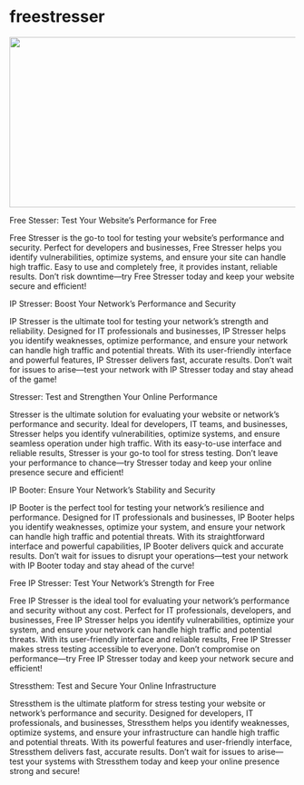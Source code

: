 # freestresser

<a href="https://darkvr.su/?ref=https://github.com/">
  <img src="https://github.com/user-attachments/assets/af85347f-d762-4937-b85b-ab524facaf02" width="1200" height="300" />
</a>

Free Stesser: Test Your Website’s Performance for Free

Free Stresser is the go-to tool for testing your website’s performance and security. Perfect for developers and businesses, Free Stresser helps you identify vulnerabilities, optimize systems, and ensure your site can handle high traffic. Easy to use and completely free, it provides instant, reliable results. Don’t risk downtime—try Free Stresser today and keep your website secure and efficient!

IP Stresser: Boost Your Network’s Performance and Security

IP Stresser is the ultimate tool for testing your network’s strength and reliability. Designed for IT professionals and businesses, IP Stresser helps you identify weaknesses, optimize performance, and ensure your network can handle high traffic and potential threats. With its user-friendly interface and powerful features, IP Stresser delivers fast, accurate results. Don’t wait for issues to arise—test your network with IP Stresser today and stay ahead of the game!

Stresser: Test and Strengthen Your Online Performance

Stresser is the ultimate solution for evaluating your website or network’s performance and security. Ideal for developers, IT teams, and businesses, Stresser helps you identify vulnerabilities, optimize systems, and ensure seamless operation under high traffic. With its easy-to-use interface and reliable results, Stresser is your go-to tool for stress testing. Don’t leave your performance to chance—try Stresser today and keep your online presence secure and efficient!

IP Booter: Ensure Your Network’s Stability and Security

IP Booter is the perfect tool for testing your network’s resilience and performance. Designed for IT professionals and businesses, IP Booter helps you identify weaknesses, optimize your system, and ensure your network can handle high traffic and potential threats. With its straightforward interface and powerful capabilities, IP Booter delivers quick and accurate results. Don’t wait for issues to disrupt your operations—test your network with IP Booter today and stay ahead of the curve!

Free IP Stresser: Test Your Network’s Strength for Free

Free IP Stresser is the ideal tool for evaluating your network’s performance and security without any cost. Perfect for IT professionals, developers, and businesses, Free IP Stresser helps you identify vulnerabilities, optimize your system, and ensure your network can handle high traffic and potential threats. With its user-friendly interface and reliable results, Free IP Stresser makes stress testing accessible to everyone. Don’t compromise on performance—try Free IP Stresser today and keep your network secure and efficient!

Stressthem: Test and Secure Your Online Infrastructure

Stressthem is the ultimate platform for stress testing your website or network’s performance and security. Designed for developers, IT professionals, and businesses, Stressthem helps you identify weaknesses, optimize systems, and ensure your infrastructure can handle high traffic and potential threats. With its powerful features and user-friendly interface, Stressthem delivers fast, accurate results. Don’t wait for issues to arise—test your systems with Stressthem today and keep your online presence strong and secure!
